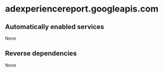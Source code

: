 # adexperiencereport.googleapis.com

## Automatically enabled services

None

## Reverse dependencies

None
